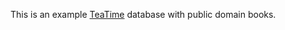 This is an example [TeaTime](https://github.com/bjesus/teatime/) database with public domain books.
